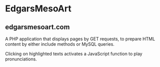 # EdgarsMesoArt
## edgarsmesoart.com

A PHP application that displays pages by GET requests, to prepare HTML content by either include methods or MySQL queries.

Clicking on highlighted texts activates a JavaScript function to play pronunciations.

